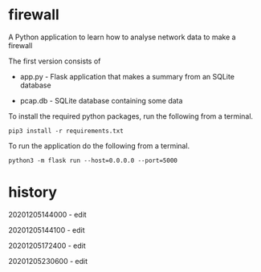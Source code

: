 # firewall
A Python application to learn how to analyse network data to make a firewall

The first version consists of

* app.py - Flask application that makes a summary from an SQLite database

* pcap.db - SQLite database containing some data

To install the required python packages, run the following from a terminal.

```pip3 install -r requirements.txt```

To run the application do the following from a terminal.

```python3 -m flask run --host=0.0.0.0 --port=5000```

# history
20201205144000 - edit

20201205144100 - edit

20201205172400 - edit

20201205230600 - edit
